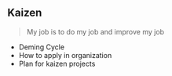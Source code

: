 ## Kaizen

> My job is to do my job and improve my job

* Deming Cycle
* How to apply in organization
* Plan for kaizen projects
